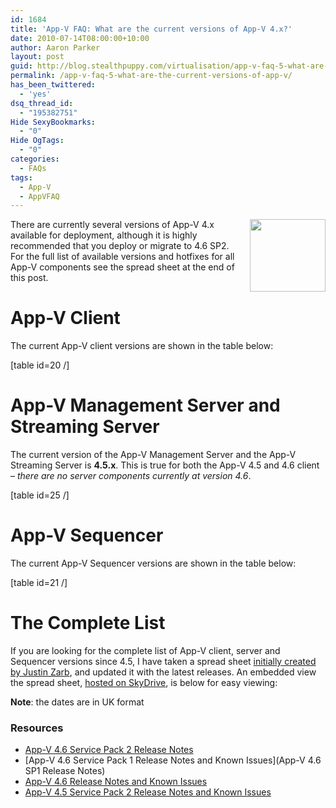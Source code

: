 ```yaml
---
id: 1684
title: 'App-V FAQ: What are the current versions of App-V 4.x?'
date: 2010-07-14T08:00:00+10:00
author: Aaron Parker
layout: post
guid: http://blog.stealthpuppy.com/virtualisation/app-v-faq-5-what-are-the-current-versions-of-app-v
permalink: /app-v-faq-5-what-are-the-current-versions-of-app-v/
has_been_twittered:
  - 'yes'
dsq_thread_id:
  - "195382751"
Hide SexyBookmarks:
  - "0"
Hide OgTags:
  - "0"
categories:
  - FAQs
tags:
  - App-V
  - AppVFAQ
---
```

<img class="alignright" style="margin: 0px 0px 5px 10px; display: inline; float: right;" title="AppVFAQ" src="https://stealthpuppy.com/wp-content/uploads/2010/06/AppVFAQLogo.png" alt="" width="121" height="116" align="right" />There are currently several versions of App-V 4.x available for deployment, although it is highly recommended that you deploy or migrate to 4.6 SP2. For the full list of available versions and hotfixes for all App-V components see the spread sheet at the end of this post.

# App-V Client

The current App-V client versions are shown in the table below:

[table id=20 /]

# App-V Management Server and Streaming Server

The current version of the App-V Management Server and the App-V Streaming Server is **4.5.x**. This is true for both the App-V 4.5 and 4.6 client – _there are no server components currently at version 4.6_.

[table id=25 /]

# App-V Sequencer

The current App-V Sequencer versions are shown in the table below:

[table id=21 /]

# The Complete List

If you are looking for the complete list of App-V client, server and Sequencer versions since 4.5, I have taken a spread sheet [initially created by Justin Zarb](http://blogs.technet.com/b/virtualworld/archive/2010/07/07/app-v-versions.aspx), and updated it with the latest releases. An embedded view the spread sheet, [hosted on SkyDrive](http://cid-74b5baa3414de283.office.live.com/browse.aspx/Public/App-V?uc=1), is below for easy viewing:



**Note**: the dates are in UK format

### Resources

  * [App-V 4.6 Service Pack 2 Release Notes](http://technet.microsoft.com/en-gb/library/jj729866.aspx)
  * [App-V 4.6 Service Pack 1 Release Notes and Known Issues](App-V 4.6 SP1 Release Notes)
  * [App-V 4.6 Release Notes and Known Issues](http://technet.microsoft.com/en-us/library/ee958115.aspx)
  * [App-V 4.5 Service Pack 2 Release Notes and Known Issues](http://technet.microsoft.com/en-us/library/ff699130.aspx)
